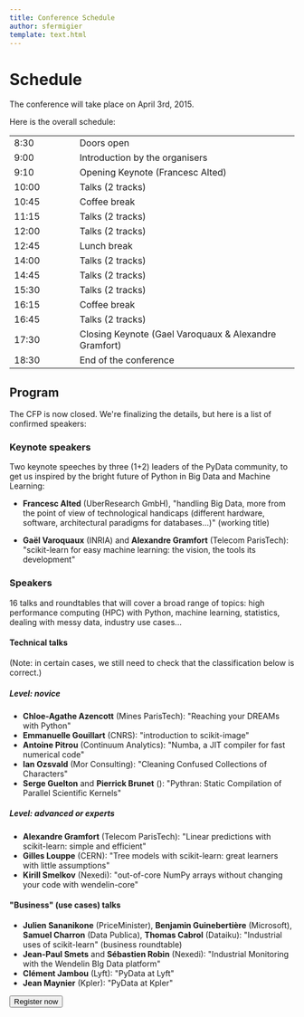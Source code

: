 ```yaml
---
title: Conference Schedule
author: sfermigier
template: text.html
---
```


# Schedule

The conference will take place on April 3rd, 2015.

Here is the overall schedule:

<table class="schedule">
<tr><td width="100">8:30</td><td>Doors open</td></tr>
<tr><td>9:00</td><td>Introduction by the organisers</td></tr>
<tr><td>9:10</td><td>Opening Keynote (Francesc Alted)</td></tr>
<tr><td>10:00</td><td>Talks (2 tracks)</td></tr>
<tr><td>10:45</td><td>Coffee break</td></tr>
<tr><td>11:15</td><td>Talks (2 tracks)</td></tr>
<tr><td>12:00</td><td>Talks (2 tracks)</td></tr>
<tr><td>12:45</td><td>Lunch break</td></tr>
<tr><td>14:00</td><td>Talks (2 tracks)</td></tr>
<tr><td>14:45</td><td>Talks (2 tracks)</td></tr>
<tr><td>15:30</td><td>Talks (2 tracks)</td></tr>
<tr><td>16:15</td><td>Coffee break</td></tr>
<tr><td>16:45</td><td>Talks (2 tracks)</td></tr>
<tr><td>17:30</td><td>Closing Keynote (Gael Varoquaux & Alexandre Gramfort)</td></tr>
<tr><td>18:30</td><td>End of the conference</td></tr>
</table>

## Program

The CFP is now closed. We're finalizing the details, but here is a list of
confirmed speakers:

### Keynote speakers

Two keynote speeches by three (1+2) leaders of the PyData community, to get us
inspired by the bright future of Python in Big Data and Machine Learning:

<a id="alted"></a>
* **Francesc Alted** (UberResearch GmbH), "handling Big Data, more from the point of view of technological handicaps (different hardware, software, architectural paradigms for databases...)" (working title)

<a id="varoquaux"></a><a id="gramfort"></a>
* **Gaël Varoquaux** (INRIA) and **Alexandre Gramfort** (Telecom ParisTech): "scikit-learn for easy machine learning: the vision, the tools its development"

### Speakers

16 talks and roundtables that will cover a broad range of topics: high
performance computing (HPC) with Python, machine learning, statistics, dealing
with messy data, industry use cases...

#### Technical talks

(Note: in certain cases, we still need to check that the classification below is correct.) 

##### Level: novice

* **Chloe-Agathe Azencott** (Mines ParisTech): "Reaching your DREAMs with Python"
* **Emmanuelle Gouillart** (CNRS): "introduction to scikit-image"
* **Antoine Pitrou** (Continuum Analytics): "Numba, a JIT compiler for fast numerical code"
* **Ian Ozsvald** (Mor Consulting): "Cleaning Confused Collections of Characters"
* **Serge Guelton** and **Pierrick Brunet** (): "Pythran: Static Compilation of Parallel Scientific Kernels"

##### Level: advanced or experts

* **Alexandre Gramfort** (Telecom ParisTech): "Linear predictions with scikit-learn: simple and efficient"
* **Gilles Louppe** (CERN): "Tree models with scikit-learn: great learners with little assumptions"
* **Kirill Smelkov** (Nexedi): "out-of-core NumPy arrays without changing your code with wendelin-core"

#### "Business" (use cases) talks

* **Julien Sananikone** (PriceMinister), **Benjamin Guinebertière** (Microsoft), **Samuel Charron** (Data Publica), **Thomas Cabrol** (Dataiku): "Industrial uses of scikit-learn" (business roundtable)
* **Jean-Paul Smets** and **Sébastien Robin** (Nexedi): "Industrial Monitoring with the Wendelin BIg Data platform"
* **Clément Jambou** (Lyft): "PyData at Lyft"
* **Jean Maynier** (Kpler): "PyData at Kpler"


<a href="https://www.weezevent.com/pydata-paris" target="_blank">
<button class="btn btn-default btn-primary register-large" type="button">Register now</button></a>

